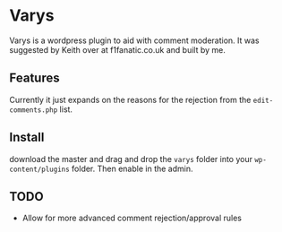 Varys
=====
Varys is a wordpress plugin to aid with comment moderation. It was suggested by Keith over at f1fanatic.co.uk and built by me.

## Features
Currently it just expands on the reasons for the rejection from the ``edit-comments.php`` list.

## Install
download the master and drag and drop the ``varys`` folder into your ``wp-content/plugins`` folder. Then enable in the admin.

## TODO
- Allow for more advanced comment rejection/approval rules
